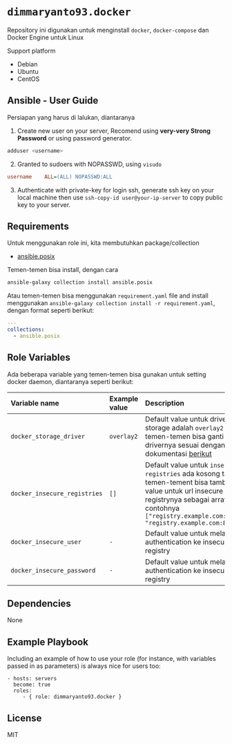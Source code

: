 `dimmaryanto93.docker`
=========

Repository ini digunakan untuk menginstall `docker`, `docker-compose` dan Docker Engine untuk Linux

Support platform

- Debian
- Ubuntu
- CentOS


Ansible - User Guide
------------

Persiapan yang harus di lalukan, diantaranya

1. Create new user on your server, Recomend using **very-very Strong Password** or using password generator. 
  ```bash
  adduser <username>
  ```

2. Granted to sudoers with NOPASSWD, using `visudo`
  ```ini
  username    ALL=(ALL) NOPASSWD:ALL
  ```

3. Authenticate with private-key for login ssh, generate ssh key on your local machine then use `ssh-copy-id user@your-ip-server` to copy public key to your server.


Requirements
------------

Untuk menggunakan role ini, kita membutuhkan package/collection 

- [ansible.posix](https://github.com/ansible-collections/ansible.posix)

Temen-temen bisa install, dengan cara 

```bash
ansible-galaxy collection install ansible.posix
```

Atau temen-temen bisa menggunakan `requirement.yaml` file and install menggunakan `ansible-galaxy collection install -r requirement.yaml`, dengan format seperti berikut:

```yaml
---
collections:
  - ansible.posix
```

Role Variables
--------------

Ada beberapa variable yang temen-temen bisa gunakan untuk setting docker daemon, diantaranya seperti berikut:

| Variable name                 | Example value | Description |
| :---                          | :---          | :---        |
| `docker_storage_driver`       | `overlay2`    | Default value untuk driver storage adalah `overlay2` tapi temen-temen bisa ganti drivernya sesuai dengan dokumentasi [berikut](https://docs.docker.com/storage/storagedriver/select-storage-driver/) |
| `docker_insecure_registries`  | `[]`          | Default value untuk `insecure-registries` ada kosong tapi temen-tement bisa tambahkan value untuk url insecure registrynya sebagai array contohnya `["registry.example.com:8086", "registry.example.com:8087"]` |
| `docker_insecure_user`        | `-`            | Default value untuk melakukan authentication ke insecure registry |
| `docker_insecure_password`    | `-`            | Default value untuk melakukan authentication ke insecure registry |

Dependencies
------------

None

Example Playbook
----------------

Including an example of how to use your role (for instance, with variables passed in as parameters) is always nice for users too:

    - hosts: servers
      become: true
      roles:
         - { role: dimmaryanto93.docker }

License
-------

MIT
